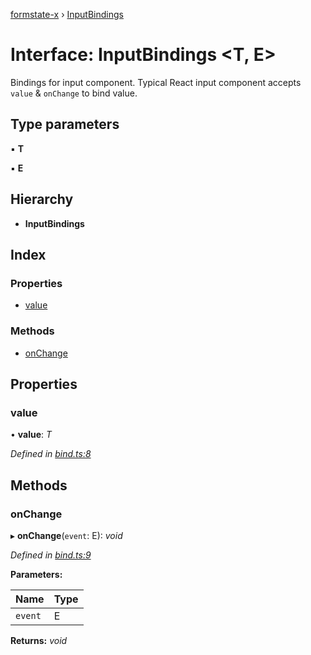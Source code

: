 [formstate-x](../README.md) › [InputBindings](inputbindings.md)

# Interface: InputBindings <**T, E**>

Bindings for input component.
Typical React input component accepts `value` & `onChange` to bind value.

## Type parameters

▪ **T**

▪ **E**

## Hierarchy

* **InputBindings**

## Index

### Properties

* [value](inputbindings.md#value)

### Methods

* [onChange](inputbindings.md#onchange)

## Properties

###  value

• **value**: *T*

*Defined in [bind.ts:8](https://github.com/qiniu/formstate-x/blob/1867f21/src/bind.ts#L8)*

## Methods

###  onChange

▸ **onChange**(`event`: E): *void*

*Defined in [bind.ts:9](https://github.com/qiniu/formstate-x/blob/1867f21/src/bind.ts#L9)*

**Parameters:**

Name | Type |
------ | ------ |
`event` | E |

**Returns:** *void*

